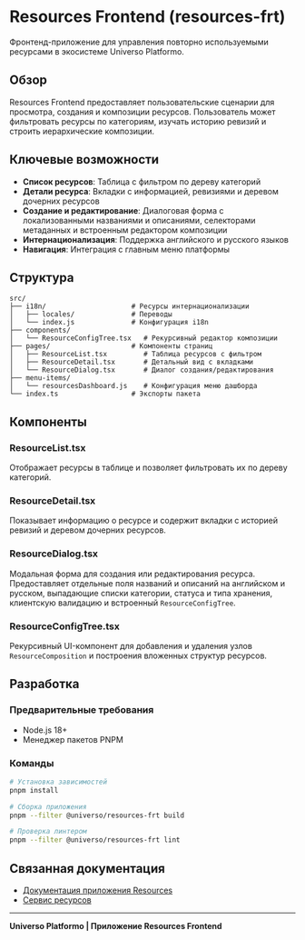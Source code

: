 # Resources Frontend (resources-frt)

Фронтенд-приложение для управления повторно используемыми ресурсами в экосистеме Universo Platformo.

## Обзор

Resources Frontend предоставляет пользовательские сценарии для просмотра, создания и композиции ресурсов. Пользователь может фильтровать ресурсы по категориям, изучать историю ревизий и строить иерархические композиции.

## Ключевые возможности

- **Список ресурсов**: Таблица с фильтром по дереву категорий
- **Детали ресурса**: Вкладки с информацией, ревизиями и деревом дочерних ресурсов
- **Создание и редактирование**: Диалоговая форма с локализованными названиями и описаниями, селекторами метаданных и встроенным редактором композиции
- **Интернационализация**: Поддержка английского и русского языков
- **Навигация**: Интеграция с главным меню платформы

## Структура

```
src/
├── i18n/                     # Ресурсы интернационализации
│   ├── locales/              # Переводы
│   └── index.js              # Конфигурация i18n
├── components/
│   └── ResourceConfigTree.tsx   # Рекурсивный редактор композиции
├── pages/                    # Компоненты страниц
│   ├── ResourceList.tsx         # Таблица ресурсов с фильтром
│   ├── ResourceDetail.tsx       # Детальный вид с вкладками
│   └── ResourceDialog.tsx       # Диалог создания/редактирования
├── menu-items/
│   └── resourcesDashboard.js    # Конфигурация меню дашборда
└── index.ts                  # Экспорты пакета
```

## Компоненты

### ResourceList.tsx
Отображает ресурсы в таблице и позволяет фильтровать их по дереву категорий.

### ResourceDetail.tsx
Показывает информацию о ресурсе и содержит вкладки с историей ревизий и деревом дочерних ресурсов.

### ResourceDialog.tsx
Модальная форма для создания или редактирования ресурса. Предоставляет отдельные поля названий и описаний на английском и русском, выпадающие списки категории, статуса и типа хранения, клиентскую валидацию и встроенный `ResourceConfigTree`.

### ResourceConfigTree.tsx
Рекурсивный UI-компонент для добавления и удаления узлов `ResourceComposition` и построения вложенных структур ресурсов.

## Разработка

### Предварительные требования
- Node.js 18+
- Менеджер пакетов PNPM

### Команды
```bash
# Установка зависимостей
pnpm install

# Сборка приложения
pnpm --filter @universo/resources-frt build

# Проверка линтером
pnpm --filter @universo/resources-frt lint
```

## Связанная документация
- [Документация приложения Resources](../../../docs/ru/applications/resources/README.md)
- [Сервис ресурсов](../resources-srv/base/README.md)

---

**Universo Platformo | Приложение Resources Frontend**
